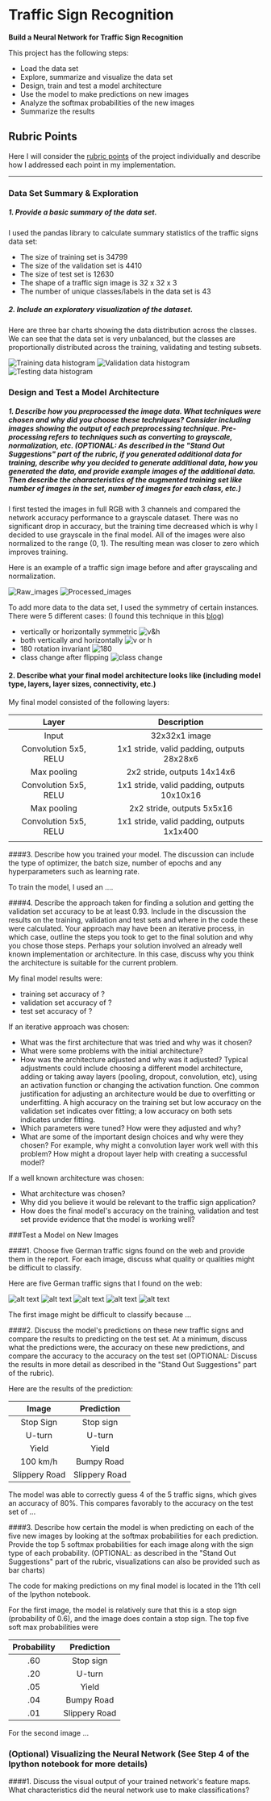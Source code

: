 # **Traffic Sign Recognition**


**Build a Neural Network for Traffic Sign Recognition**

This project has the following steps:
* Load the data set
* Explore, summarize and visualize the data set
* Design, train and test a model architecture
* Use the model to make predictions on new images
* Analyze the softmax probabilities of the new images
* Summarize the results


[//]: # (Image References)

[image1]: ./images/histogram_train.png "Training data histogram"
[image2]: ./images/histogram_valid.png "Validation data histogram"
[image3]: ./images/histogram_test.png "Test data histogram"
[image4]: ./images/example_raw.png "Raw RGB - as loaded"
[image5]: ./images/example_norm.png "Images after normalization and grayscaling"
[image6]: ./images/vertically_or_horizontally.png "vertically or horizontally flipable"
[image7]: ./images/vertically_and_horizontally.png "vertically and horizontally flipable"
[image8]: ./images/180.png "180 roattion invariant"
[image9]: ./images/class_change.png "class change"



## Rubric Points
Here I will consider the [rubric points](https://review.udacity.com/#!/rubrics/481/view) of the project individually and describe how I addressed each point in my implementation.  

---

### Data Set Summary & Exploration

##### 1. Provide a basic summary of the data set.

I used the pandas library to calculate summary statistics of the traffic signs data set:

* The size of training set is 34799
* The size of the validation set is 4410
* The size of test set is 12630
* The shape of a traffic sign image is 32 x 32 x 3
* The number of unique classes/labels in the data set is 43

##### 2. Include an exploratory visualization of the dataset.

Here are three bar charts showing the data distribution across the classes. We can see that the data set is very unbalanced, but the classes are proportionally distributed across the training, validating and testing subsets.

![Training data histogram][image1]
![Validation data histogram][image2]
![Testing data histogram][image3]

### Design and Test a Model Architecture

##### 1. Describe how you preprocessed the image data. What techniques were chosen and why did you choose these techniques? Consider including images showing the output of each preprocessing technique. Pre-processing refers to techniques such as converting to grayscale, normalization, etc. (OPTIONAL: As described in the "Stand Out Suggestions" part of the rubric, if you generated additional data for training, describe why you decided to generate additional data, how you generated the data, and provide example images of the additional data. Then describe the characteristics of the augmented training set like number of images in the set, number of images for each class, etc.)

I first tested the images in full RGB with 3 channels and compared the network accuracy performance to a grayscale dataset. There was no significant drop in accuracy, but the training time decreased which is why I decided to use grayscale in the final model. All of the images were also normalized to the range (0, 1). The resulting mean was closer to zero which improves training.

Here is an example of a traffic sign image before and after grayscaling and normalization.

![Raw_images][image4]
![Processed_images][image5]

To add more data to the data set, I used the symmetry of certain instances. There were 5 different cases:
(I found this technique in this [blog](http://navoshta.com/traffic-signs-classification/))

* vertically or horizontally symmetric
![v&h][image6]
* both vertically and horizontally
![v or h][image7]
* 180 rotation invariant
![180][image8]
* class change after flipping
![class change][image9]


#### 2. Describe what your final model architecture looks like (including model type, layers, layer sizes, connectivity, etc.)

My final model consisted of the following layers:

| Layer         		|     Description	        					|
|:---------------------:|:---------------------------------------------:|
| Input         		| 32x32x1 image   							|
| Convolution 5x5, RELU    	| 1x1 stride, valid padding, outputs 28x28x6 	|
| Max pooling	      	| 2x2 stride,  outputs 14x14x6				|
| Convolution 5x5, RELU    | 1x1 stride, valid padding, outputs 10x10x16   									|
| Max pooling			| 2x2 stride,  outputs 5x5x16       									|
|				Convolution 5x5, RELU		|	1x1 stride, valid padding, outputs 1x1x400										|
|						|												|



####3. Describe how you trained your model. The discussion can include the type of optimizer, the batch size, number of epochs and any hyperparameters such as learning rate.

To train the model, I used an ....

####4. Describe the approach taken for finding a solution and getting the validation set accuracy to be at least 0.93. Include in the discussion the results on the training, validation and test sets and where in the code these were calculated. Your approach may have been an iterative process, in which case, outline the steps you took to get to the final solution and why you chose those steps. Perhaps your solution involved an already well known implementation or architecture. In this case, discuss why you think the architecture is suitable for the current problem.

My final model results were:
* training set accuracy of ?
* validation set accuracy of ?
* test set accuracy of ?

If an iterative approach was chosen:
* What was the first architecture that was tried and why was it chosen?
* What were some problems with the initial architecture?
* How was the architecture adjusted and why was it adjusted? Typical adjustments could include choosing a different model architecture, adding or taking away layers (pooling, dropout, convolution, etc), using an activation function or changing the activation function. One common justification for adjusting an architecture would be due to overfitting or underfitting. A high accuracy on the training set but low accuracy on the validation set indicates over fitting; a low accuracy on both sets indicates under fitting.
* Which parameters were tuned? How were they adjusted and why?
* What are some of the important design choices and why were they chosen? For example, why might a convolution layer work well with this problem? How might a dropout layer help with creating a successful model?

If a well known architecture was chosen:
* What architecture was chosen?
* Why did you believe it would be relevant to the traffic sign application?
* How does the final model's accuracy on the training, validation and test set provide evidence that the model is working well?


###Test a Model on New Images

####1. Choose five German traffic signs found on the web and provide them in the report. For each image, discuss what quality or qualities might be difficult to classify.

Here are five German traffic signs that I found on the web:

![alt text][image4] ![alt text][image5] ![alt text][image6]
![alt text][image7] ![alt text][image8]

The first image might be difficult to classify because ...

####2. Discuss the model's predictions on these new traffic signs and compare the results to predicting on the test set. At a minimum, discuss what the predictions were, the accuracy on these new predictions, and compare the accuracy to the accuracy on the test set (OPTIONAL: Discuss the results in more detail as described in the "Stand Out Suggestions" part of the rubric).

Here are the results of the prediction:

| Image			        |     Prediction	        					|
|:---------------------:|:---------------------------------------------:|
| Stop Sign      		| Stop sign   									|
| U-turn     			| U-turn 										|
| Yield					| Yield											|
| 100 km/h	      		| Bumpy Road					 				|
| Slippery Road			| Slippery Road      							|


The model was able to correctly guess 4 of the 5 traffic signs, which gives an accuracy of 80%. This compares favorably to the accuracy on the test set of ...

####3. Describe how certain the model is when predicting on each of the five new images by looking at the softmax probabilities for each prediction. Provide the top 5 softmax probabilities for each image along with the sign type of each probability. (OPTIONAL: as described in the "Stand Out Suggestions" part of the rubric, visualizations can also be provided such as bar charts)

The code for making predictions on my final model is located in the 11th cell of the Ipython notebook.

For the first image, the model is relatively sure that this is a stop sign (probability of 0.6), and the image does contain a stop sign. The top five soft max probabilities were

| Probability         	|     Prediction	        					|
|:---------------------:|:---------------------------------------------:|
| .60         			| Stop sign   									|
| .20     				| U-turn 										|
| .05					| Yield											|
| .04	      			| Bumpy Road					 				|
| .01				    | Slippery Road      							|


For the second image ...

### (Optional) Visualizing the Neural Network (See Step 4 of the Ipython notebook for more details)
####1. Discuss the visual output of your trained network's feature maps. What characteristics did the neural network use to make classifications?
